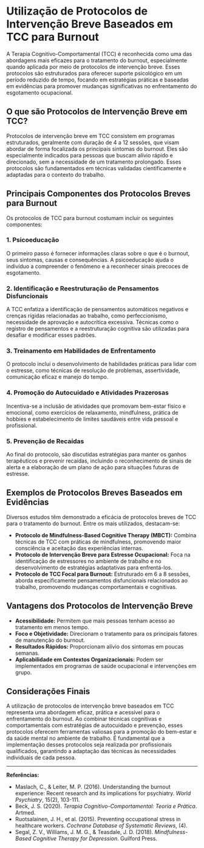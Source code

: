 # Utilização de Protocolos de Intervenção Breve Baseados em TCC para Burnout

A Terapia Cognitivo-Comportamental (TCC) é reconhecida como uma das abordagens mais eficazes para o tratamento do burnout, especialmente quando aplicada por meio de protocolos de intervenção breve. Esses protocolos são estruturados para oferecer suporte psicológico em um período reduzido de tempo, focando em estratégias práticas e baseadas em evidências para promover mudanças significativas no enfrentamento do esgotamento ocupacional.

## O que são Protocolos de Intervenção Breve em TCC?

Protocolos de intervenção breve em TCC consistem em programas estruturados, geralmente com duração de 4 a 12 sessões, que visam abordar de forma focalizada os principais sintomas do burnout. Eles são especialmente indicados para pessoas que buscam alívio rápido e direcionado, sem a necessidade de um tratamento prolongado. Esses protocolos são fundamentados em técnicas validadas cientificamente e adaptadas para o contexto do trabalho.

## Principais Componentes dos Protocolos Breves para Burnout

Os protocolos de TCC para burnout costumam incluir os seguintes componentes:

### 1. **Psicoeducação**
O primeiro passo é fornecer informações claras sobre o que é o burnout, seus sintomas, causas e consequências. A psicoeducação ajuda o indivíduo a compreender o fenômeno e a reconhecer sinais precoces de esgotamento.

### 2. **Identificação e Reestruturação de Pensamentos Disfuncionais**
A TCC enfatiza a identificação de pensamentos automáticos negativos e crenças rígidas relacionadas ao trabalho, como perfeccionismo, necessidade de aprovação e autocrítica excessiva. Técnicas como o registro de pensamentos e a reestruturação cognitiva são utilizadas para desafiar e modificar esses padrões.

### 3. **Treinamento em Habilidades de Enfrentamento**
O protocolo inclui o desenvolvimento de habilidades práticas para lidar com o estresse, como técnicas de resolução de problemas, assertividade, comunicação eficaz e manejo do tempo.

### 4. **Promoção do Autocuidado e Atividades Prazerosas**
Incentiva-se a inclusão de atividades que promovam bem-estar físico e emocional, como exercícios de relaxamento, mindfulness, prática de hobbies e estabelecimento de limites saudáveis entre vida pessoal e profissional.

### 5. **Prevenção de Recaídas**
Ao final do protocolo, são discutidas estratégias para manter os ganhos terapêuticos e prevenir recaídas, incluindo o reconhecimento de sinais de alerta e a elaboração de um plano de ação para situações futuras de estresse.

## Exemplos de Protocolos Breves Baseados em Evidências

Diversos estudos têm demonstrado a eficácia de protocolos breves de TCC para o tratamento do burnout. Entre os mais utilizados, destacam-se:

- **Protocolo de Mindfulness-Based Cognitive Therapy (MBCT):** Combina técnicas de TCC com práticas de mindfulness, promovendo maior consciência e aceitação das experiências internas.
- **Protocolo de Intervenção Breve para Estresse Ocupacional:** Foca na identificação de estressores no ambiente de trabalho e no desenvolvimento de estratégias adaptativas para enfrentá-los.
- **Protocolo de TCC Focal para Burnout:** Estruturado em 6 a 8 sessões, aborda especificamente pensamentos disfuncionais relacionados ao trabalho, promovendo mudanças comportamentais e cognitivas.

## Vantagens dos Protocolos de Intervenção Breve

- **Acessibilidade:** Permitem que mais pessoas tenham acesso ao tratamento em menos tempo.
- **Foco e Objetividade:** Direcionam o tratamento para os principais fatores de manutenção do burnout.
- **Resultados Rápidos:** Proporcionam alívio dos sintomas em poucas semanas.
- **Aplicabilidade em Contextos Organizacionais:** Podem ser implementados em programas de saúde ocupacional e intervenções em grupo.

## Considerações Finais

A utilização de protocolos de intervenção breve baseados em TCC representa uma abordagem eficaz, prática e acessível para o enfrentamento do burnout. Ao combinar técnicas cognitivas e comportamentais com estratégias de autocuidado e prevenção, esses protocolos oferecem ferramentas valiosas para a promoção do bem-estar e da saúde mental no ambiente de trabalho. É fundamental que a implementação desses protocolos seja realizada por profissionais qualificados, garantindo a adaptação das técnicas às necessidades individuais de cada pessoa.

---

**Referências:**

- Maslach, C., & Leiter, M. P. (2016). Understanding the burnout experience: Recent research and its implications for psychiatry. *World Psychiatry*, 15(2), 103-111.
- Beck, J. S. (2020). *Terapia Cognitivo-Comportamental: Teoria e Prática*. Artmed.
- Ruotsalainen, J. H., et al. (2015). Preventing occupational stress in healthcare workers. *Cochrane Database of Systematic Reviews*, (4).
- Segal, Z. V., Williams, J. M. G., & Teasdale, J. D. (2018). *Mindfulness-Based Cognitive Therapy for Depression*. Guilford Press.